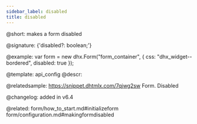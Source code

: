 ```yaml
---
sidebar_label: disabled
title: disabled
---          
```


@short: makes a form disabled

@signature: {'disabled?: boolean;'}


@example: 
var form = new dhx.Form("form_container", {
	css: "dhx_widget--bordered",
	disabled: true
});


@template:	api_config
@descr: 


@relatedsample:
https://snippet.dhtmlx.com/7qjwg2sw	Form. Disabled

@changelog: added in v6.4

@related: form/how_to_start.md#initializeform
form/configuration.md#makingformdisabled
